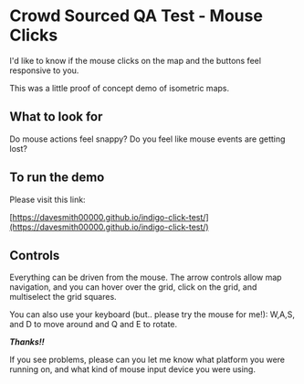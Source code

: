 # Crowd Sourced QA Test - Mouse Clicks

I'd like to know if the mouse clicks on the map and the buttons feel responsive to you.

This was a little proof of concept demo of isometric maps.

## What to look for

Do mouse actions feel snappy?
Do you feel like mouse events are getting lost?

## To run the demo

Please visit this link:

[https://davesmith00000.github.io/indigo-click-test/](https://davesmith00000.github.io/indigo-click-test/)

## Controls

Everything can be driven from the mouse. The arrow controls allow map navigation, and you can hover over the grid, click on the grid, and multiselect the grid squares.

You can also use your keyboard (but.. please try the mouse for me!): W,A,S, and D to move around and Q and E to rotate.

***Thanks!!***

If you see problems, please can you let me know what platform you were running on, and what kind of mouse input device you were using.

